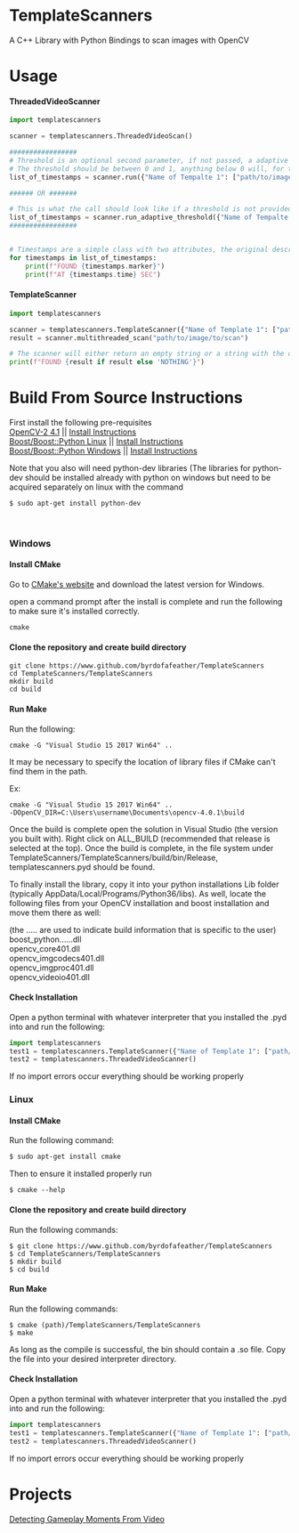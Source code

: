 # TemplateScanners
A C++ Library with Python Bindings to scan images with OpenCV

# Usage 

#### ThreadedVideoScanner

```py
import templatescanners 

scanner = templatescanners.ThreadedVideoScan() 

#################
# Threshold is an optional second parameter, if not passed, a adaptive threshold will be developed before scanning the entire video. 
# The threshold should be between 0 and 1, anything below 0 will, for the most part, result in tagging everything, anything above one will always return nothing
list_of_timestamps = scanner.run({"Name of Tempalte 1": ["path/to/image/describing/template/1", "path/to/image2/describing/template/1"]}, .8)

###### OR #######

# This is what the call should look like if a threshold is not provided.
list_of_timestamps = scanner.run_adaptive_threshold({"Name of Tempalte 1": ["path/to/image/describing/template/1", "path/to/image2/describing/template/1"]})
#################


# Timestamps are a simple class with two attributes, the original descriptor and the time it was found at
for timestamps in list_of_timestamps:
    print(f"FOUND {timestamps.marker}")
    print(f"AT {timestamps.time} SEC") 
```

#### TemplateScanner

```py
import templatescanners 

scanner = templatescanners.TemplateScanner({"Name of Template 1": ["path/to/image/describing/template/1", "path/to/image2/describing/template/1"]}, .8)
result = scanner.multithreaded_scan("path/to/image/to/scan")

# The scanner will either return an empty string or a string with the original descriptor for the found template. 
print(f"FOUND {result if result else 'NOTHING'}")
```

# Build From Source Instructions

First install the following pre-requisites <br>
[OpenCV-2 4.1](https://github.com/opencv/opencv/archive/4.0.1.zip) || [Install Instructions](https://docs.opencv.org/2.4/doc/tutorials/introduction/linux_install/linux_install.html)
<br>
[Boost/Boost::Python Linux](https://www.boost.org/doc/libs/1_61_0/more/getting_started/unix-variants.html) || [Install Instructions](https://www.boost.org/doc/libs/1_69_0/more/getting_started/windows.html)
<br>
[Boost/Boost::Python Windows](https://www.boost.org/users/history/version_1_67_0.html) || [Install Instructions](https://www.boost.org/doc/libs/1_69_0/more/getting_started/windows.html)
<br>

Note that you also will need python-dev libraries (The libraries for python-dev should be installed already with python on windows
but need to be acquired separately on linux with the command
```bash
$ sudo apt-get install python-dev
```
<br>

### Windows 

#### Install CMake

Go to [CMake's website](https://www.boost.org/doc/libs/1_69_0/more/getting_started/windows.html) and download the latest version for Windows.

open a command prompt after the install is complete and run the following to make sure it's installed correctly.  

```
cmake
```

#### Clone the repository and create build directory

```
git clone https://www.github.com/byrdofafeather/TemplateScanners
cd TemplateScanners/TemplateScanners
mkdir build 
cd build
```

#### Run Make 

Run the following: 
```
cmake -G "Visual Studio 15 2017 Win64" ..
```

It may be necessary to specify the location of library files if CMake can't find them in the path. 

Ex:
```
cmake -G "Visual Studio 15 2017 Win64" ..
-DOpenCV_DIR=C:\Users\username\Documents\opencv-4.0.1\build
```

Once the build is complete open the solution in Visual Studio (the version you built with). Right click on ALL_BUILD (recommended that release is selected at the top). Once the build is complete, in the file system under TemplateScanners/TemplateScanners/build/bin/Release, templatescanners.pyd should be found. 

To finally install the library, copy it into your python installations Lib folder (typically AppData/Local/Programs/Python36/libs). As well, locate the following files from your OpenCV installation and boost installation and move them there as well: 

(the ..... are used to indicate build information that is specific to the user) <br>
boost_python......dll <br>
opencv_core401.dll <br>
opencv_imgcodecs401.dll <br>
opencv_imgproc401.dll <br>
opencv_videoio401.dll <br>

#### Check Installation

Open a python terminal with whatever interpreter that you installed the .pyd into and run the following:
```py
import templatescanners 
test1 = templatescanners.TemplateScanner({"Name of Template 1": ["path/to/image/describing/template/1", "path/to/image2/describing/template/1"]}, .8)
test2 = templatescanners.ThreadedVideoScanner()
```
If no import errors occur everything should be working properly 

### Linux

#### Install CMake 

Run the following command: 
```bash
$ sudo apt-get install cmake
```

Then to ensure it installed properly run 
```
$ cmake --help
```

#### Clone the repository and create build directory

Run the following commands: 
```
$ git clone https://www.github.com/byrdofafeather/TemplateScanners
$ cd TemplateScanners/TemplateScanners
$ mkdir build 
$ cd build
```

#### Run Make 

Run the following commands: 
```
$ cmake (path)/TemplateScanners/TemplateScanners
$ make
```

As long as the compile is successful, the bin should contain a .so file. Copy the file into your desired interpreter directory.

#### Check Installation 

Open a python terminal with whatever interpreter that you installed the .pyd into and run the following:
```py
import templatescanners 
test1 = templatescanners.TemplateScanner({"Name of Template 1": ["path/to/image/describing/template/1", "path/to/image2/describing/template/1"]}, .8)
test2 = templatescanners.ThreadedVideoScanner()
```
If no import errors occur everything should be working properly 

# Projects

[Detecting Gameplay Moments From Video](https://www.github.com/byrdofafeather/PRIMEr)